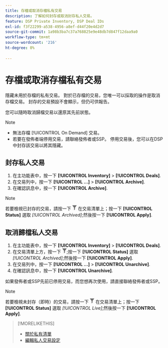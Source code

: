 ```yaml
---
title: 存檔或取消存檔私有交易
description: 了解如何封存或取消封存私人交易。
feature: DSP Private Inventory, DSP Deal IDs
exl-id: f3f22299-a538-4956-a8ef-d44f20e4d2d7
source-git-commit: 1a98b3ba7c37a768825e9e48db7d847f12daa9a0
workflow-type: tm+mt
source-wordcount: '216'
ht-degree: 0%

---
```


# 存檔或取消存檔私有交易

隱藏未用於存檔的私有交易。 對於已存檔的交易，您唯一可以採取的操作是取消存檔交易。 封存的交易預設不會顯示，但仍可供報告。

您可以隨時取消歸檔交易以還原其先前狀態。

>[!NOTE]
>
>* 無法存檔 [!UICONTROL On Demand] 交易。
>* 若要在發佈者端停用交易，請聯絡發佈者或SSP。 停用交易後，您可以在DSP中封存該交易以將其隱藏。


## 封存私人交易

1. 在主功能表中，按一下 **[!UICONTROL Inventory]** > **[!UICONTROL Deals]**.
1. 在交易列中，按一下 **[!UICONTROL ...]** > **[!UICONTROL Archive]**.
1. 在確認訊息中，按一下 **[!UICONTROL Archive]**.

>[!NOTE]
>
>若要檢視已封存的交易，請按一下 ![篩選](/help/dsp/assets/filter.png) 在交易清單上；按一下 **[!UICONTROL Status]** 選取 *[!UICONTROL Archived]*;然後按一下 **[!UICONTROL Apply]**.<!-- Verify the text to apply the filter(s).)-->

## 取消歸檔私人交易

1. 在主功能表中，按一下 **[!UICONTROL Inventory]** > **[!UICONTROL Deals]**.
1. 在交易清單上方，按一下 ![篩選](/help/dsp/assets/filter.png);按一下 **[!UICONTROL Status]** 選取 *[!UICONTROL Archived]*;然後按一下 **[!UICONTROL Apply]**.<!-- Verify the text to apply the filter(s).)-->
1. 在交易列中，按一下 **[!UICONTROL ...]** > **[!UICONTROL Unarchive]**.
1. 在確認訊息中，按一下 **[!UICONTROL Unarchive]**.

如果發佈者或SSP先前已停用交易，而您想再次使用，請直接聯絡發佈者或SSP。

>[!NOTE]
>
>若要檢視未封存（即時）的交易，請按一下 ![篩選](/help/dsp/assets/filter.png) 在交易清單上；按一下 **[!UICONTROL Status]** 選取 *[!UICONTROL Live]*;然後按一下 **[!UICONTROL Apply]**.<!-- Verify the text to apply the filter(s).)-->

>[!MORELIKETHIS]
>
>* [關於私有清單](private-inventory-about.md)
>* [編輯私人交易設定](/help/dsp/inventory/deal-id-edit.md)

